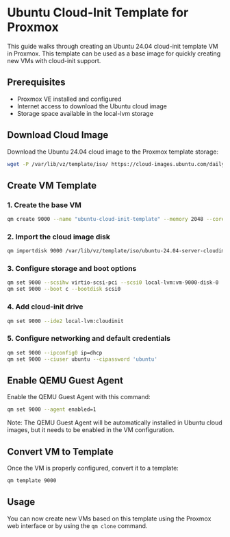 # Ubuntu Cloud-Init Template for Proxmox

This guide walks through creating an Ubuntu 24.04 cloud-init template VM in Proxmox. This template can be used as a base image for quickly creating new VMs with cloud-init support.

## Prerequisites

- Proxmox VE installed and configured
- Internet access to download the Ubuntu cloud image
- Storage space available in the local-lvm storage

## Download Cloud Image

Download the Ubuntu 24.04 cloud image to the Proxmox template storage:

```bash
wget -P /var/lib/vz/template/iso/ https://cloud-images.ubuntu.com/daily/server/releases/24.04/release/ubuntu-24.04-server-cloudimg-amd64.img
```

## Create VM Template

### 1. Create the base VM

```bash
qm create 9000 --name "ubuntu-cloud-init-template" --memory 2048 --cores 2 --net0 virtio,bridge=vmbr0
```

### 2. Import the cloud image disk

```bash
qm importdisk 9000 /var/lib/vz/template/iso/ubuntu-24.04-server-cloudimg-amd64.img local-lvm
```

### 3. Configure storage and boot options

```bash
qm set 9000 --scsihw virtio-scsi-pci --scsi0 local-lvm:vm-9000-disk-0
qm set 9000 --boot c --bootdisk scsi0
```

### 4. Add cloud-init drive

```bash
qm set 9000 --ide2 local-lvm:cloudinit
```

### 5. Configure networking and default credentials

```bash
qm set 9000 --ipconfig0 ip=dhcp
qm set 9000 --ciuser ubuntu --cipassword 'ubuntu'
```

## Enable QEMU Guest Agent

Enable the QEMU Guest Agent with this command:

```bash
qm set 9000 --agent enabled=1
```

Note: The QEMU Guest Agent will be automatically installed in Ubuntu cloud images, but it needs to be enabled in the VM configuration.

## Convert VM to Template

Once the VM is properly configured, convert it to a template:

```bash
qm template 9000
```

## Usage

You can now create new VMs based on this template using the Proxmox web interface or by using the `qm clone` command.
